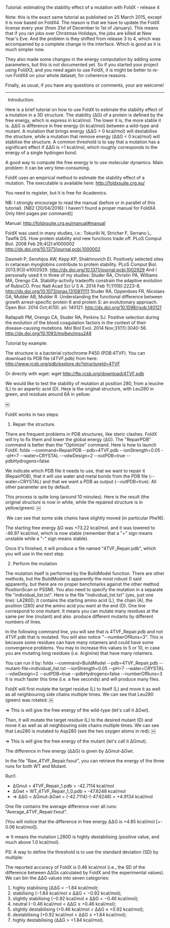  Tutorial: estimating the stability effect of a mutation with FoldX - release 4



Note: this is the exact same tutorial as published on 25 March 2015, except it is now based on FoldX4. The reason is that we have to update the FoldX license every year (from 31st of December to 1st of January). This means that if you ran jobs over Christmas Holidays, the jobs are killed at New Year's Eve. And the problem is they shifted from release 3 to 4, which was accompanied by a complete change in the interface. Which is good as it is  much simpler now.

They also made some changes in the energy computation by adding some parameters, but this is not documented yet. So if you started your project using FoldX3, and you need again to use FoldX, it is might be better to re-run FoldX4 on your whole dataset, for coherence reasons.

Finally, as usual, if you have any questions or comments, your are welcome!


----------

 
Introduction:

Here is a brief tutorial on how to use FoldX to estimate the stability effect of a mutation in a 3D structure. The stability (ΔG) of a protein is defined by the free energy, which is express in kcal/mol. The lower it is, the more stable it is. ΔΔG is difference in free energy (in kcal/mol) between a wild-type and mutant. A mutation that brings energy (ΔΔG > 0 kcal/mol) will destabilise the structure, while a mutation that remove energy (ΔΔG < 0 kcal/mol) will stabilise the structure. A common threshold is to say that a mutation has a significant effect if ΔΔG is >1 kcal/mol, which roughly corresponds to the energy of a single hydrogen bond.

A good way to compute the free energy is to use molecular dynamics. Main problem: it can be very time-consuming.

FoldX uses an empirical method to estimate the stability effect of a mutation. The executable is available here: http://foldxsuite.crg.eu/

You need to register, but it is free for Academics. 

NB: I strongly encourage to read the manual (before or in parallel of this tutorial).
[NB2 (20/04/2016): I haven't found a proper manual for FoldX4. Only html pages per command)]

Manual: http://foldxsuite.crg.eu/manual#manual


FoldX was used in many studies, i.e.:
Tokuriki N, Stricher F, Serrano L, Tawfik DS. How protein stability and new functions trade off. PLoS Comput Biol. 2008 Feb 29;4(2):e1000002 http://dx.doi.org/10.1371/journal.pcbi.1000002

Dasmeh P, Serohijos AW, Kepp KP, Shakhnovich EI. Positively selected sites in cetacean myoglobins contribute to protein stability. PLoS Comput Biol. 2013;9(3):e1002929. http://dx.doi.org/10.1371/journal.pcbi.1002929
And I personally used it in three of my studies: 
Studer RA, Christin PA, Williams MA, Orengo CA. Stability-activity tradeoffs constrain the adaptive evolution of RubisCO. Proc Natl Acad Sci U S A. 2014 Feb 11;111(6):2223-8. http://dx.doi.org/10.1073/pnas.1310811111
Studer RA, Opperdoes FR, Nicolaes GA, Mulder AB, Mulder R. Understanding the functional difference between growth arrest-specific protein 6 and protein S: an evolutionary approach. Open Biol. 2014 Oct;4(10). pii: 140121. http://dx.doi.org/10.1098/rsob.140121

Rallapalli PM, Orengo CA, Studer RA, Perkins SJ. Positive selection during the evolution of the blood coagulation factors in the context of their disease-causing mutations. Mol Biol Evol. 2014 Nov;31(11):3040-56. http://dx.doi.org/10.1093/molbev/msu248


Tutorial by example: 

The structure is a bacterial cytochrome P450 (PDB:4TVF). You can download its PDB file (4TVF.pdb) from here: http://www.rcsb.org/pdb/explore.do?structureId=4TVF

Or directly with wget:
wget http://ftp.rcsb.org/download/4TVF.pdb

We would like to test the stability of mutation at position 280, from a leucine (L) to an aspartic acid (D). Here is the original structure, with Leu280 in green, and residues around 6Å in yellow:

￼


FoldX works in two steps:


1) Repair the structure.

There are frequent problems in PDB structures, like steric clashes. FoldX will try to fix them and lower the global energy (ΔG). The "RepairPDB" command is better than the "Optimize" command. Here is how to launch FoldX:
foldx --command=RepairPDB --pdb=4TVF.pdb --ionStrength=0.05 --pH=7 --water=CRYSTAL --vdwDesign=2 --outPDB=true --pdbHydrogens=false

We indicate which PDB file it needs to use, that we want to repair it (RepairPDB), that it will use water and metal bonds from the PDB file (--water=CRYSTAL) and that we want a PDB as output (--outPDB=true). All other parameter are by default.

This process is quite long (around 10 minutes). Here is the result (the original structure is now in white, while the repaired structure is in yellow/green):
￼

 We can see that some side chains have slightly moved (in particular Phe16). 

The starting free energy ΔG was +73.22 kcal/mol, and it was lowered to -46.97 kcal/mol, which is now stable (remember that a "+" sign means unstable while a "-" sign means stable).

Once it's finished, it will produce a file named "4TVF_Repair.pdb", which you will use in the next step.


2) Perform the mutation

The mutation itself is performed by the BuildModel function. There are other methods, but the BuildModel is apparently the most robust (I said apparently, but there are no proper benchmarks against the other method PositionScan or PSSM). You also need to specify the mutation in a separate file "individual_list.txt". Here is the file "individual_list.txt" (yes, just one line):
LA280D;
It contains the starting amino acid (L), the chain (A), the position (280) and the amino acid you want at the end (D). One line correspond to one mutant. It means you can mutate many residues at the same per line (mutant) and also  produce different mutants by different numbers of lines. 

In the following command line, you will see that is 4TVF_Repair.pdb and not 4TVF.pdb that is mutated. You will also notice "--numberOfRuns=3". This is because some residues can have many rotamers and could have some convergence problems. You may to increase this values to 5 or 10, in case you are mutating long residues (i.e. Arginine) that have many rotamers.

You can run it by:
foldx --command=BuildModel --pdb=4TVF_Repair.pdb --mutant-file=individual_list.txt --ionStrength=0.05 --pH=7 --water=CRYSTAL --vdwDesign=2 --outPDB=true --pdbHydrogens=false --numberOfRuns=3
It is much faster this time (i.e. a few seconds) and will produce many files.

FoldX will first mutate the target residue (L) to itself (L) and move it as well as all neighbouring side chains multiple times. We can see that Leu280 (green) was rotated:
￼

=> This is will give the free energy of the wild-type (let's call it ΔGwt).

Then, it will mutate the target residue (L) to the desired mutant (D) and move it as well as all neighbouring side chains multiple times. We can see that Leu280 is mutated to Asp280 (see the two oxygen atoms in red):
￼


=> This is will give the free energy of the mutant (let's call it ΔGmut).


The difference in free energy (ΔΔG) is given by ΔGmut-ΔGwt.

In the file "Raw_4TVF_Repair.fxout", you can retrieve the energy of the three runs for both WT and Mutant.

Run1:
* ΔGmut = 4TVF_Repair_1.pdb = -42.7114 kcal/mol
* ΔGwt = WT_4TVF_Repair_1_0.pdb = -47.6248 kcal/mol
* => ΔΔG = ΔGmut-ΔGwt = (-42.7114)-(-47.6248) = +4.9134 kcal/mol

One file contains the average difference over all runs: "Average_4TVF_Repair.fxout".

(You will notice that the difference in free energy ΔΔG is +4.85 kcal/mol [+- 0.06 kcal/mol]).

=> It means the mutation L280D is highly destabilising (positive value, and much above 1.0 kcal/mol). 


PS: A way to define the threshold is to use the standard deviation (SD) by multiple:

The reported accuracy of FoldX is 0.46 kcal/mol (i.e., the SD of the difference
between ΔΔGs calculated by FoldX and the experimental values). We can bin the ΔΔG values into seven categories:
1. highly stabilising (ΔΔG < −1.84 kcal/mol); 
2. stabilising (−1.84 kcal/mol ≤ ΔΔG < −0.92 kcal/mol); 
3. slightly stabilising (−0.92 kcal/mol ≤ ΔΔG < −0.46 kcal/mol); 
4. neutral (−0.46 kcal/mol < ΔΔG ≤ +0.46 kcal/mol);
5. slightly destabilising (+0.46 kcal/mol < ΔΔG ≤ +0.92 kcal/mol);
6. destabilising (+0.92 kcal/mol < ΔΔG ≤ +1.84 kcal/mol);
7. highly destabilising (ΔΔG > +1.84 kcal/mol).



